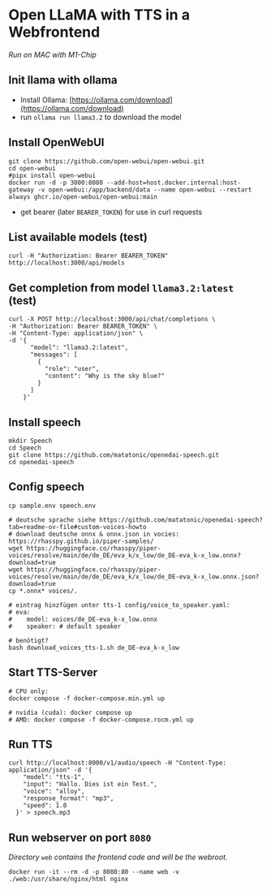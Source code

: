 # Open LLaMA with TTS in a Webfrontend

*Run on MAC with M1-Chip*


## Init llama with ollama
- Install Ollama: [https://ollama.com/download](https://ollama.com/download)
- run `ollama run llama3.2` to download the model


## Install OpenWebUI
```
git clone https://github.com/open-webui/open-webui.git
cd open-webui
#pipx install open-webui
docker run -d -p 3000:8080 --add-host=host.docker.internal:host-gateway -v open-webui:/app/backend/data --name open-webui --restart always ghcr.io/open-webui/open-webui:main
```


- get bearer (later `BEARER_TOKEN`) for use in curl requests





## List available models (test)
```
curl -H "Authorization: Bearer BEARER_TOKEN" http://localhost:3000/api/models
```

## Get completion from model `llama3.2:latest` (test)
```
curl -X POST http://localhost:3000/api/chat/completions \
-H "Authorization: Bearer BEARER_TOKEN" \
-H "Content-Type: application/json" \
-d '{
      "model": "llama3.2:latest",
      "messages": [
        {
          "role": "user",
          "content": "Why is the sky blue?"
        }
      ]
    }'

```


## Install speech
```
mkdir Speech
cd Speech
git clone https://github.com/matatonic/openedai-speech.git
cd openedai-speech
```

## Config speech
```
cp sample.env speech.env

# deutsche sprache siehe https://github.com/matatonic/openedai-speech?tab=readme-ov-file#custom-voices-howto
# download deutsche onnx & onnx.json in vocies: https://rhasspy.github.io/piper-samples/
wget https://huggingface.co/rhasspy/piper-voices/resolve/main/de/de_DE/eva_k/x_low/de_DE-eva_k-x_low.onnx?download=true
wget https://huggingface.co/rhasspy/piper-voices/resolve/main/de/de_DE/eva_k/x_low/de_DE-eva_k-x_low.onnx.json?download=true
cp *.onnx* voices/.

# eintrag hinzfügen unter tts-1 config/voice_to_speaker.yaml:
# eva:
#    model: voices/de_DE-eva_k-x_low.onnx
#    speaker: # default speaker

# benötigt?
bash download_voices_tts-1.sh de_DE-eva_k-x_low

```

## Start TTS-Server
```
# CPU only:
docker compose -f docker-compose.min.yml up

# nvidia (cuda): docker compose up
# AMD: docker compose -f docker-compose.rocm.yml up
```

## Run TTS
```
curl http://localhost:8000/v1/audio/speech -H "Content-Type: application/json" -d '{
    "model": "tts-1",
    "input": "Hallo. Dies ist ein Test.",
    "voice": "alloy",
    "response_format": "mp3",
    "speed": 1.0
  }' > speech.mp3
```

## Run webserver on port `8080`
*Directory `web` contains the frontend code and will be the webroot.*
```
docker run -it --rm -d -p 8080:80 --name web -v ./web:/usr/share/nginx/html nginx
```

